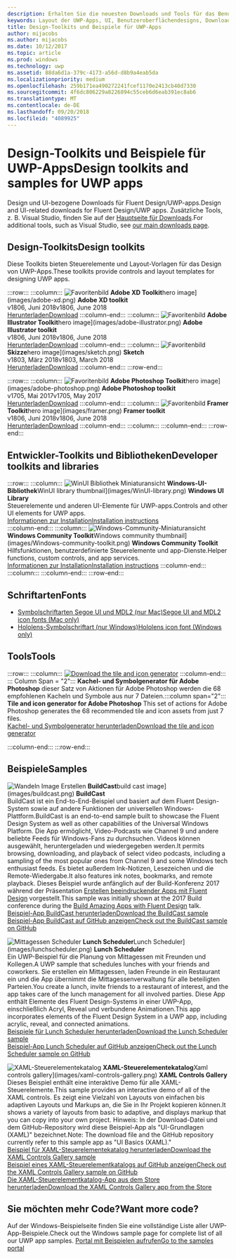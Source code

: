 ```yaml
---
description: Erhalten Sie die neuesten Downloads und Tools für das Benutzeroberflächenlayout und Steuerelementdesign für UWP-Apps.
keywords: Layout der UWP-Apps, UI, Benutzeroberflächendesigns, Downloads, UWP-Tools
title: Design-Toolkits und Beispiele für UWP-Apps
author: mijacobs
ms.author: mijacobs
ms.date: 10/12/2017
ms.topic: article
ms.prod: windows
ms.technology: uwp
ms.assetid: 88da6d1a-379c-4173-a56d-d8b9a4eab5da
ms.localizationpriority: medium
ms.openlocfilehash: 259b171ea490272241fcef1170e2413cb40d7330
ms.sourcegitcommit: 4f6dc806229a8226894c55ceb6d6eab391ec8ab6
ms.translationtype: MT
ms.contentlocale: de-DE
ms.lasthandoff: 09/20/2018
ms.locfileid: "4089925"
---
```

# <a name="design-toolkits-and-samples-for-uwp-apps"></a><span data-ttu-id="bb5c5-104">Design-Toolkits und Beispiele für UWP-Apps</span><span class="sxs-lookup"><span data-stu-id="bb5c5-104">Design toolkits and samples for UWP apps</span></span>
 

<span data-ttu-id="bb5c5-105">Design und UI-bezogene Downloads für Fluent Design/UWP-apps.</span><span class="sxs-lookup"><span data-stu-id="bb5c5-105">Design and UI-related downloads for Fluent Design/UWP apps.</span></span> <span data-ttu-id="bb5c5-106">Zusätzliche Tools, z. B. Visual Studio, finden Sie auf der <a href="https://developer.microsoft.com/downloads">Hauptseite für Downloads</a>.</span><span class="sxs-lookup"><span data-stu-id="bb5c5-106">For additional tools, such as Visual Studio, see <a href="https://developer.microsoft.com/downloads">our main downloads page</a>.</span></span> 


## <a name="design-toolkits"></a><span data-ttu-id="bb5c5-107">Design-Toolkits</span><span class="sxs-lookup"><span data-stu-id="bb5c5-107">Design toolkits</span></span>

<span data-ttu-id="bb5c5-108">Diese Toolkits bieten Steuerelemente und Layout-Vorlagen für das Design von UWP-Apps.</span><span class="sxs-lookup"><span data-stu-id="bb5c5-108">These toolkits provide controls and layout templates for designing UWP apps.</span></span>

:::row:::
    :::column:::
        ![<span data-ttu-id="bb5c5-109">Favoritenbild](images/adobe-xd.png) <b>Adobe XD Toolkit</b></span><span class="sxs-lookup"><span data-stu-id="bb5c5-109">hero image](images/adobe-xd.png) <b>Adobe XD toolkit</b></span></span><br>
        <span data-ttu-id="bb5c5-110">v1806, Juni 2018</span><span class="sxs-lookup"><span data-stu-id="bb5c5-110">v1806, June 2018</span></span><br>
        <a href="https://aka.ms/adobexdtoolkit"><span data-ttu-id="bb5c5-111">Herunterladen</span><span class="sxs-lookup"><span data-stu-id="bb5c5-111">Download</span></span></a>
    :::column-end:::
    :::column:::
        ![<span data-ttu-id="bb5c5-112">Favoritenbild](images/adobe-illustrator.png) <b>Adobe Illustrator Toolkit</b></span><span class="sxs-lookup"><span data-stu-id="bb5c5-112">hero image](images/adobe-illustrator.png) <b>Adobe Illustrator toolkit</b></span></span><br>
        <span data-ttu-id="bb5c5-113">v1806, Juni 2018</span><span class="sxs-lookup"><span data-stu-id="bb5c5-113">v1806, June 2018</span></span><br>
        <a href="https://aka.ms/adobeillustratortoolkit"><span data-ttu-id="bb5c5-114">Herunterladen</span><span class="sxs-lookup"><span data-stu-id="bb5c5-114">Download</span></span></a>
    :::column-end:::
    :::column:::
        ![<span data-ttu-id="bb5c5-115">Favoritenbild](images/sketch.png) <b>Skizze</b></span><span class="sxs-lookup"><span data-stu-id="bb5c5-115">hero image](images/sketch.png) <b>Sketch</b></span></span><br>
        <span data-ttu-id="bb5c5-116">v1803, März 2018</span><span class="sxs-lookup"><span data-stu-id="bb5c5-116">v1803, March 2018</span></span><br>
        <a href="https://aka.ms/sketchtoolkit"><span data-ttu-id="bb5c5-117">Herunterladen</span><span class="sxs-lookup"><span data-stu-id="bb5c5-117">Download</span></span></a>
    :::column-end:::
:::row-end:::

:::row:::
    :::column:::
        ![<span data-ttu-id="bb5c5-118">Favoritenbild](images/adobe-photoshop.png) <b>Adobe Photoshop Toolkit</b></span><span class="sxs-lookup"><span data-stu-id="bb5c5-118">hero image](images/adobe-photoshop.png) <b>Adobe Photoshop toolkit</b></span></span><br>
        <span data-ttu-id="bb5c5-119">v1705, Mai 2017</span><span class="sxs-lookup"><span data-stu-id="bb5c5-119">v1705, May 2017</span></span><br>
        <a href="https://aka.ms/adobephotoshoptoolkit"><span data-ttu-id="bb5c5-120">Herunterladen</span><span class="sxs-lookup"><span data-stu-id="bb5c5-120">Download</span></span></a>
    :::column-end:::
    :::column:::
        ![<span data-ttu-id="bb5c5-121">Favoritenbild](images/framer.png) <b>Framer Toolkit</b></span><span class="sxs-lookup"><span data-stu-id="bb5c5-121">hero image](images/framer.png) <b>Framer toolkit</b></span></span><br>
        <span data-ttu-id="bb5c5-122">v1806, Juni 2018</span><span class="sxs-lookup"><span data-stu-id="bb5c5-122">v1806, June 2018</span></span><br>
        <a href="https://aka.ms/framertoolkit"><span data-ttu-id="bb5c5-123">Herunterladen</span><span class="sxs-lookup"><span data-stu-id="bb5c5-123">Download</span></span></a>
    :::column-end:::
    :::column:::
    :::column-end:::
:::row-end:::

## <a name="developer-toolkits-and-libraries"></a><span data-ttu-id="bb5c5-124">Entwickler-Toolkits und Bibliotheken</span><span class="sxs-lookup"><span data-stu-id="bb5c5-124">Developer toolkits and libraries</span></span>

:::row:::
    :::column:::
        ![<span data-ttu-id="bb5c5-125">WinUI Bibliothek Miniaturansicht](images/WinUI-library.png) <b>Windows-UI-Bibliothek</b></span><span class="sxs-lookup"><span data-stu-id="bb5c5-125">WinUI library thumbnail](images/WinUI-library.png) <b>Windows UI Library</b></span></span><br>
        <span data-ttu-id="bb5c5-126">Steuerelemente und anderen UI-Elemente für UWP-apps.</span><span class="sxs-lookup"><span data-stu-id="bb5c5-126">Controls and other UI elements for UWP apps.</span></span><br/>
        <a href="/uwp/toolkits/winui/getting-started"><span data-ttu-id="bb5c5-127">Informationen zur Installation</span><span class="sxs-lookup"><span data-stu-id="bb5c5-127">Installation instructions</span></span></a><br/>
    :::column-end:::
    :::column:::
        ![<span data-ttu-id="bb5c5-128">Windows-Community-Miniaturansicht](images/Windows-community-toolkit.png) <b>Windows Community Toolkit</b></span><span class="sxs-lookup"><span data-stu-id="bb5c5-128">Windows community thumbnail](images/Windows-community-toolkit.png) <b>Windows Community Toolkit</b></span></span><br>
        <span data-ttu-id="bb5c5-129">Hilfsfunktionen, benutzerdefinierte Steuerelemente und app-Dienste.</span><span class="sxs-lookup"><span data-stu-id="bb5c5-129">Helper functions, custom controls, and app services.</span></span><br />
        <a href="/windows/uwpcommunitytoolkit/getting-started"><span data-ttu-id="bb5c5-130">Informationen zur Installation</span><span class="sxs-lookup"><span data-stu-id="bb5c5-130">Installation instructions</span></span></a>
    :::column-end:::
    :::column:::
    :::column-end:::
:::row-end:::

## <a name="fonts"></a><span data-ttu-id="bb5c5-131">Schriftarten</span><span class="sxs-lookup"><span data-stu-id="bb5c5-131">Fonts</span></span>

* <a href="https://aka.ms/SegoeFonts"><span data-ttu-id="bb5c5-132">Symbolschriftarten Segoe UI und MDL2 (nur Mac)</span><span class="sxs-lookup"><span data-stu-id="bb5c5-132">Segoe UI and MDL2 icon fonts (Mac only)</span></span></a>
* <a href="https://aka.ms/hololensiconfont"><span data-ttu-id="bb5c5-133">Hololens-Symbolschriftart (nur Windows)</span><span class="sxs-lookup"><span data-stu-id="bb5c5-133">Hololens icon font (Windows only)</span></span></a>

## <a name="tools"></a><span data-ttu-id="bb5c5-134">Tools</span><span class="sxs-lookup"><span data-stu-id="bb5c5-134">Tools</span></span>

:::row:::
    :::column:::
        <a href="http://go.microsoft.com/fwlink/p/?LinkId=760394"><img src="images/tile-icon-generator.png" alt="Download the tile and icon generator"/></a>
    :::column-end:::
    <span data-ttu-id="bb5c5-135">::: Column Span = "2"::: **Kachel- und Symbolgenerator für Adobe Photoshop** dieser Satz von Aktionen für Adobe Photoshop werden die 68 empfohlenen Kacheln und Symbole aus nur 7 Dateien.</span><span class="sxs-lookup"><span data-stu-id="bb5c5-135">:::column span="2"::: **Tile and icon generator for Adobe Photoshop** This set of actions for Adobe Photoshop generates the 68 recommended tile and icon assets from just 7 files.</span></span> <br/><a href="http://go.microsoft.com/fwlink/p/?LinkId=760394"><span data-ttu-id="bb5c5-136">Kachel- und Symbolgenerator herunterladen</span><span class="sxs-lookup"><span data-stu-id="bb5c5-136">Download the tile and icon generator</span></span></a></p>
    :::column-end:::
:::row-end:::

    
## <a name="samples"></a><span data-ttu-id="bb5c5-137">Beispiele</span><span class="sxs-lookup"><span data-stu-id="bb5c5-137">Samples</span></span>

![<span data-ttu-id="bb5c5-138">Wandeln Image Erstellen](images/buildcast.png)
**BuildCast**</span><span class="sxs-lookup"><span data-stu-id="bb5c5-138">build cast image](images/buildcast.png)
**BuildCast**</span></span><br>
<span data-ttu-id="bb5c5-139">BuildCast ist ein End-to-End-Beispiel und basiert auf dem Fluent Design-System sowie auf andere Funktionen der universellen Windows-Plattform.</span><span class="sxs-lookup"><span data-stu-id="bb5c5-139">BuildCast is an end-to-end sample built to showcase the Fluent Design System as well as other capabilities of the Universal Windows Platform.</span></span> <span data-ttu-id="bb5c5-140">Die App ermöglicht, Video-Podcasts wie Channel 9 und andere beliebte Feeds für Windows-Fans zu durchsuchen. Videos können ausgewählt, heruntergeladen und wiedergegeben werden.</span><span class="sxs-lookup"><span data-stu-id="bb5c5-140">It permits browsing, downloading, and playback of select video podcasts, including a sampling of the most popular ones from Channel 9 and some Windows tech enthusiast feeds.</span></span> <span data-ttu-id="bb5c5-141">Es bietet außerdem Ink-Notizen, Lesezeichen und die Remote-Wiedergabe.</span><span class="sxs-lookup"><span data-stu-id="bb5c5-141">It also features ink notes, bookmarks, and remote playback.</span></span> <span data-ttu-id="bb5c5-142">Dieses Beispiel wurde anfänglich auf der Build-Konferenz 2017 während der Präsentation <a href="https://channel9.msdn.com/Events/Build/2017/B8034">Erstellen beeindruckender Apps mit Fluent Design</a> vorgestellt.</span><span class="sxs-lookup"><span data-stu-id="bb5c5-142">This sample was initially shown at the 2017 Build conference during the <a href="https://channel9.msdn.com/Events/Build/2017/B8034">Build Amazing Apps with Fluent Design</a> talk.</span></span> <br>
<a href="https://github.com/Microsoft/BuildCast/archive/master.zip"><span data-ttu-id="bb5c5-143">Beispiel-App BuildCast herunterladen</span><span class="sxs-lookup"><span data-stu-id="bb5c5-143">Download the BuildCast sample</span></span></a> <br><a href="https://github.com/Microsoft/BuildCast"><span data-ttu-id="bb5c5-144">Beispiel-App BuildCast auf GitHub anzeigen</span><span class="sxs-lookup"><span data-stu-id="bb5c5-144">Check out the BuildCast sample on GitHub</span></span></a>

![<span data-ttu-id="bb5c5-145">Mittagessen Scheduler](images/lunchscheduler.png)
**Lunch Scheduler**</span><span class="sxs-lookup"><span data-stu-id="bb5c5-145">Lunch Scheduler](images/lunchscheduler.png)
**Lunch Scheduler**</span></span><br>
<span data-ttu-id="bb5c5-146">Ein UWP-Beispiel für die Planung von Mittagessen mit Freunden und Kollegen.</span><span class="sxs-lookup"><span data-stu-id="bb5c5-146">A UWP sample that schedules lunches with your friends and coworkers.</span></span> <span data-ttu-id="bb5c5-147">Sie erstellen ein Mittagessen, laden Freunde in ein Restaurant ein und die App übernimmt die Mittagessenverwaltung für alle beteiligten Parteien.</span><span class="sxs-lookup"><span data-stu-id="bb5c5-147">You create a lunch, invite friends to a restaurant of interest, and the app takes care of the lunch management for all involved parties.</span></span> <span data-ttu-id="bb5c5-148">Diese App enthält Elemente des Fluent Design-Systems in einer UWP-App, einschließlich Acryl, Reveal und verbundene Animationen.</span><span class="sxs-lookup"><span data-stu-id="bb5c5-148">This app incorporates elements of the Fluent Design System in a UWP app, including acrylic, reveal, and connected animations.</span></span> <br/><a href="https://github.com/Microsoft/Windows-appsample-lunch-scheduler/archive/master.zip"><span data-ttu-id="bb5c5-149">Beispiele für Lunch Scheduler herunterladen</span><span class="sxs-lookup"><span data-stu-id="bb5c5-149">Download the Lunch Scheduler sample</span></span></a><br/><a href="https://github.com/Microsoft/Windows-appsample-lunch-scheduler"><span data-ttu-id="bb5c5-150">Beispiel-App Lunch Scheduler auf GitHub anzeigen</span><span class="sxs-lookup"><span data-stu-id="bb5c5-150">Check out the Lunch Scheduler sample on GitHub</span></span></a></p>  

![<span data-ttu-id="bb5c5-151">XAML-Steuerelementekatalog](images/xaml-controls-gallery.png)
**XAML-Steuerelementekatalog**</span><span class="sxs-lookup"><span data-stu-id="bb5c5-151">Xaml controls gallery](images/xaml-controls-gallery.png)
**XAML Controls Gallery**</span></span><br>
<span data-ttu-id="bb5c5-152">Dieses Beispiel enthält eine interaktive Demo für alle XAML-Steuerelemente.</span><span class="sxs-lookup"><span data-stu-id="bb5c5-152">This sample provides an interactive demo of all of the XAML controls.</span></span> <span data-ttu-id="bb5c5-153">Es zeigt eine Vielzahl von Layouts von einfachen bis adaptiven Layouts und Markups an, die Sie in Ihr Projekt kopieren können.</span><span class="sxs-lookup"><span data-stu-id="bb5c5-153">It shows a variety of layouts from basic to adaptive, and displays markup that you can copy into your own project.</span></span> <span data-ttu-id="bb5c5-154">Hinweis: In der Download-Datei und dem GitHub-Repository wird diese Beispiel-App als "UI-Grundlagen (XAML)" bezeichnet.</span><span class="sxs-lookup"><span data-stu-id="bb5c5-154">Note: The download file and the GitHub repository currently refer to this sample app as "UI Basics (XAML)."</span></span> <br/><a href="https://github.com/Microsoft/Windows-universal-samples/archive/master.zip"><span data-ttu-id="bb5c5-155">Beispiel für XAML-Steuerelementekatalog herunterladen</span><span class="sxs-lookup"><span data-stu-id="bb5c5-155">Download the XAML Controls Gallery sample</span></span></a><br/><a href="https://github.com/Microsoft/Windows-universal-samples/tree/master/Samples/XamlUIBasics"><span data-ttu-id="bb5c5-156">Beispiel eines XAML-Steuerelementkatalogs auf GitHub anzeigen</span><span class="sxs-lookup"><span data-stu-id="bb5c5-156">Check out the XAML Controls Gallery sample on GitHub</span></span></a> <br/><a href="https://www.microsoft.com/store/apps/9msvh128x2zt"><span data-ttu-id="bb5c5-157">Die XAML-Steuerelementkatalog-App aus dem Store herunterladen</span><span class="sxs-lookup"><span data-stu-id="bb5c5-157">Download the XAML Controls Gallery app from the Store</span></span></a></p>

## <a name="want-more-code"></a><span data-ttu-id="bb5c5-158">Sie möchten mehr Code?</span><span class="sxs-lookup"><span data-stu-id="bb5c5-158">Want more code?</span></span>

<span data-ttu-id="bb5c5-159">Auf der Windows-Beispielseite finden Sie eine vollständige Liste aller UWP-App-Beispiele.</span><span class="sxs-lookup"><span data-stu-id="bb5c5-159">Check out the Windows sample page for complete list of all our UWP app samples.</span></span> <a href="https://developer.microsoft.com/samples"><span data-ttu-id="bb5c5-160">Portal mit Beispielen aufrufen</span><span class="sxs-lookup"><span data-stu-id="bb5c5-160">Go to the samples portal</span></span></a>
